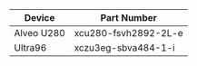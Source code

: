 | Device  | Part Number |
| ------------- | ------------- |
| Alveo U280  | xcu280-fsvh2892-2L-e  |
| Ultra96  | xczu3eg-sbva484-1-i  |
